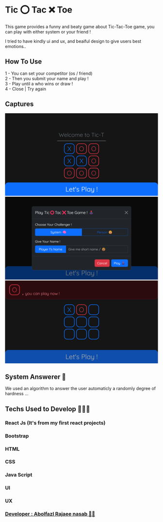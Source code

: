 # Tic ⭕ Tac ❌ Toe
This game provides a funny and beaty game about Tic-Tac-Toe game, you can play with either system or your friend !

I tried to have kindly ui and ux, and beaiful design to give users best emotions..

## How To Use
1 - You can set your competitor (os / friend) <br>
2 - Then you submit your name and play ! <br>
3 - Play until a who wins or draw ! <br>
4 - Close | Try again <br>

## Captures
![alt picture 1](./shots/1.png)
![alt picture 2](./shots/2.png)
![alt picture 3](./shots/3.png)

## System Answerer 🧠
We used an algorithm to answer the user automaticly a randomly degree of hardness ...

## Techs Used to Develop 🧑‍💻🚀
### React Js (It's from my first react projects)
### Bootstrap
### HTML
### CSS
### Java Script
### UI
### UX



### [Developer : Abolfazl Rajaee nasab 🧑‍💻](https://www.linkedin.com/in/abolfazl-rajaee-nasab)